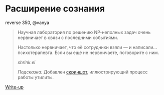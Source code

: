 # Расширение сознания

reverse 350, @vanya

> Научная лаборатория по решению NP-неполных задач очень нервничает в связи с последними событиями.
> 
> Настолько нервничает, что её сотрудники взяли — и написали... психотерапевта. Если вы ещё не нервничаете, поговорите с ним.
>
> *shrink.el*
> 
> *Подсказка:* Добавлен [скриншот](public/hint.jpg), иллюстрирующий процесс работы утилиты.

[Write-up](WRITEUP.md)
